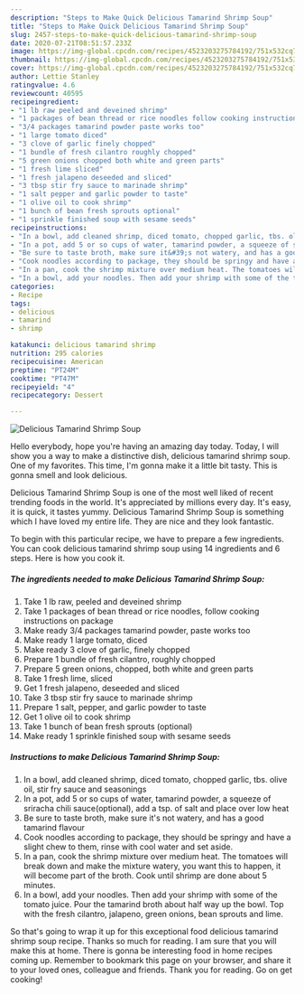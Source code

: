 ```yaml
---
description: "Steps to Make Quick Delicious Tamarind Shrimp Soup"
title: "Steps to Make Quick Delicious Tamarind Shrimp Soup"
slug: 2457-steps-to-make-quick-delicious-tamarind-shrimp-soup
date: 2020-07-21T08:51:57.233Z
image: https://img-global.cpcdn.com/recipes/4523203275784192/751x532cq70/delicious-tamarind-shrimp-soup-recipe-main-photo.jpg
thumbnail: https://img-global.cpcdn.com/recipes/4523203275784192/751x532cq70/delicious-tamarind-shrimp-soup-recipe-main-photo.jpg
cover: https://img-global.cpcdn.com/recipes/4523203275784192/751x532cq70/delicious-tamarind-shrimp-soup-recipe-main-photo.jpg
author: Lettie Stanley
ratingvalue: 4.6
reviewcount: 40595
recipeingredient:
- "1 lb raw peeled and deveined shrimp"
- "1 packages of bean thread or rice noodles follow cooking instructions on package"
- "3/4 packages tamarind powder paste works too"
- "1 large tomato diced"
- "3 clove of garlic finely chopped"
- "1 bundle of fresh cilantro roughly chopped"
- "5 green onions chopped both white and green parts"
- "1 fresh lime sliced"
- "1 fresh jalapeno deseeded and sliced"
- "3 tbsp stir fry sauce to marinade shrimp"
- "1 salt pepper and garlic powder to taste"
- "1 olive oil to cook shrimp"
- "1 bunch of bean fresh sprouts optional"
- "1 sprinkle finished soup with sesame seeds"
recipeinstructions:
- "In a bowl, add cleaned shrimp, diced tomato, chopped garlic, tbs. olive oil, stir fry sauce and seasonings"
- "In a pot, add 5 or so cups of water, tamarind powder, a squeeze of sriracha chili sauce(optional), add a tsp. of salt and place over low heat"
- "Be sure to taste broth, make sure it&#39;s not watery, and has a good tamarind flavour"
- "Cook noodles according to package, they should be springy and have a slight chew to them, rinse with cool water and set aside."
- "In a pan, cook the shrimp mixture over medium heat. The tomatoes will break down and make the mixture watery, you want this to happen, it will become part of the broth. Cook until shrimp are done about 5 minutes."
- "In a bowl, add your noodles. Then add your shrimp with some of the tomato juice. Pour the tamarind broth about half way up the bowl. Top with the fresh cilantro, jalapeno, green onions, bean sprouts and lime."
categories:
- Recipe
tags:
- delicious
- tamarind
- shrimp

katakunci: delicious tamarind shrimp 
nutrition: 295 calories
recipecuisine: American
preptime: "PT24M"
cooktime: "PT47M"
recipeyield: "4"
recipecategory: Dessert

---
```



![Delicious Tamarind Shrimp Soup](https://img-global.cpcdn.com/recipes/4523203275784192/751x532cq70/delicious-tamarind-shrimp-soup-recipe-main-photo.jpg)

Hello everybody, hope you're having an amazing day today. Today, I will show you a way to make a distinctive dish, delicious tamarind shrimp soup. One of my favorites. This time, I'm gonna make it a little bit tasty. This is gonna smell and look delicious.

Delicious Tamarind Shrimp Soup is one of the most well liked of recent trending foods in the world. It's appreciated by millions every day. It's easy, it is quick, it tastes yummy. Delicious Tamarind Shrimp Soup is something which I have loved my entire life. They are nice and they look fantastic.




To begin with this particular recipe, we have to prepare a few ingredients. You can cook delicious tamarind shrimp soup using 14 ingredients and 6 steps. Here is how you cook it.

<!--inarticleads1-->

##### The ingredients needed to make Delicious Tamarind Shrimp Soup:

1. Take 1 lb raw, peeled and deveined shrimp
1. Take 1 packages of bean thread or rice noodles, follow cooking instructions on package
1. Make ready 3/4 packages tamarind powder, paste works too
1. Make ready 1 large tomato, diced
1. Make ready 3 clove of garlic, finely chopped
1. Prepare 1 bundle of fresh cilantro, roughly chopped
1. Prepare 5 green onions, chopped, both white and green parts
1. Take 1 fresh lime, sliced
1. Get 1 fresh jalapeno, deseeded and sliced
1. Take 3 tbsp stir fry sauce to marinade shrimp
1. Prepare 1 salt, pepper, and garlic powder to taste
1. Get 1 olive oil to cook shrimp
1. Take 1 bunch of bean fresh sprouts (optional)
1. Make ready 1 sprinkle finished soup with sesame seeds




<!--inarticleads2-->

##### Instructions to make Delicious Tamarind Shrimp Soup:

1. In a bowl, add cleaned shrimp, diced tomato, chopped garlic, tbs. olive oil, stir fry sauce and seasonings
1. In a pot, add 5 or so cups of water, tamarind powder, a squeeze of sriracha chili sauce(optional), add a tsp. of salt and place over low heat
1. Be sure to taste broth, make sure it&#39;s not watery, and has a good tamarind flavour
1. Cook noodles according to package, they should be springy and have a slight chew to them, rinse with cool water and set aside.
1. In a pan, cook the shrimp mixture over medium heat. The tomatoes will break down and make the mixture watery, you want this to happen, it will become part of the broth. Cook until shrimp are done about 5 minutes.
1. In a bowl, add your noodles. Then add your shrimp with some of the tomato juice. Pour the tamarind broth about half way up the bowl. Top with the fresh cilantro, jalapeno, green onions, bean sprouts and lime.




So that's going to wrap it up for this exceptional food delicious tamarind shrimp soup recipe. Thanks so much for reading. I am sure that you will make this at home. There is gonna be interesting food in home recipes coming up. Remember to bookmark this page on your browser, and share it to your loved ones, colleague and friends. Thank you for reading. Go on get cooking!
